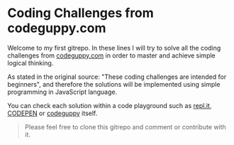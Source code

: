 # Coding Challenges from codeguppy.com

Welcome to my first gitrepo. In these lines I will try to solve all the coding challenges from [codeguppy.com](http://codeguppy.com) in order to master and achieve simple logical thinking.

As stated in the original source: "These coding challenges are intended for beginners", and therefore the solutions will be implemented using simple programming in JavaScript language.

You can check each solution within a code playground such as [repl.it](https://repl.it), [CODEPEN](https://codepen.io) or [codeguppy](https://codeguppy.com) itself.

> Please feel free to clone this gitrepo and comment or contribute with it.
